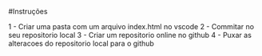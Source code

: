 #Instruções

1 - Criar uma pasta com um arquivo index.html no vscode
2 - Commitar no seu repositorio local
3 - Criar um repositorio online no github
4 - Puxar as alteracoes do repositorio local para o github